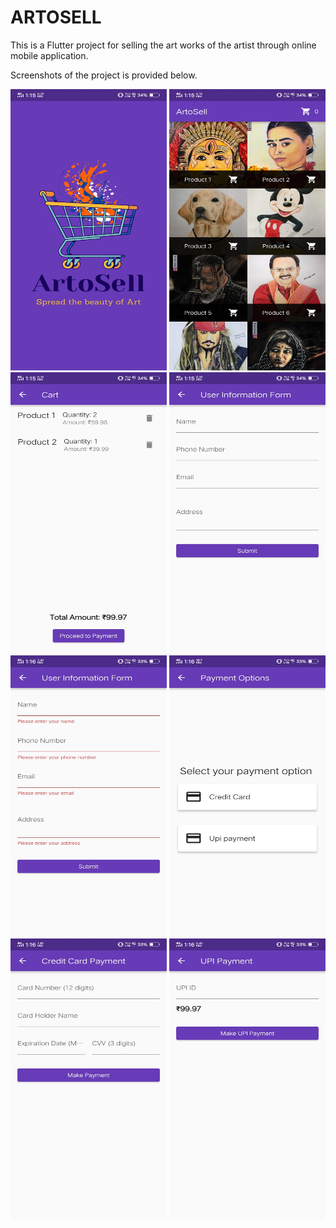 # ARTOSELL

This is a Flutter project for selling the art works of the artist through online mobile application.

Screenshots of the project is provided below.

<img src="img/1.jpg" alt="Splashscreen" width="250" height="450">        

<img src="img/2.jpg" alt="Home page" width="250" height="450">        

<img src="img/3.jpg" alt="cart" width="250" height="450">

<img src="img/4.jpg" alt="Userinfo" width="250" height="450">

<img src="img/5.jpg" alt="Validation" width="250" height="450">

<img src="img/6.jpg" alt="Payment Option" width="250" height="450">

<img src="img/7.jpg" alt="Credit card" width="250" height="450">

<img src="img/8.jpg" alt="UPI" width="250" height="450">
